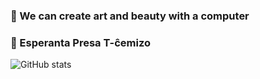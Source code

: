 ### 🎨 We can create art and beauty with a computer
### 👕 Esperanta Presa T-ĉemizo 
![GitHub stats](https://github-readme-stats.vercel.app/api?username=NorthShip)
